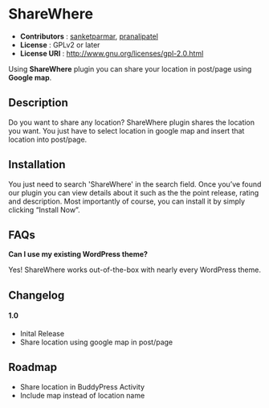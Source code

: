 # ShareWhere #
 * **Contributors** : [sanketparmar](http://profiles.wordpress.org/sanketparmar), [pranalipatel](https://profiles.wordpress.org/pranalipatel)
 * **License** : GPLv2 or later 
 * **License URI** : http://www.gnu.org/licenses/gpl-2.0.html

Using **ShareWhere** plugin you can share your location in post/page using **Google map**.

## Description

Do you want to share any location? ShareWhere plugin shares the location you want. You just have to select location in google map and insert that location into post/page.

## Installation

You just need to search 'ShareWhere' in the search field. Once you’ve found our plugin you can view details about it such as the the point release, rating and description. Most importantly of course, you can install it by simply clicking “Install Now”.

## FAQs

**Can I use my existing WordPress theme?**

Yes! ShareWhere works out-of-the-box with nearly every WordPress theme.

## Changelog

#### 1.0
 * Inital Release
 * Share location using google map in post/page

## Roadmap 

 * Share location in BuddyPress Activity
 * Include map instead of location name